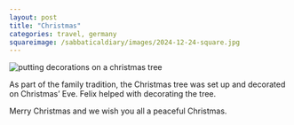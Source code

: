 ```yaml
---
layout: post
title: "Christmas"
categories: travel, germany
squareimage: /sabbaticaldiary/images/2024-12-24-square.jpg
---
```

<img src="/sabbaticaldiary/images/2024-12-24.jpg" alt="putting decorations on a christmas tree" class="center">

As part of the family tradition, the Christmas tree was set up and decorated on Christmas’ Eve. Felix helped with decorating the tree. 

Merry Christmas and we wish you all a peaceful Christmas.